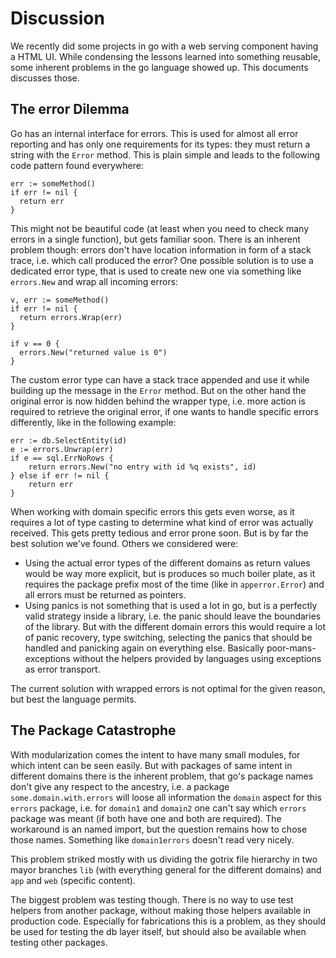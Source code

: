 # Discussion

We recently did some projects in go with a web serving component having a HTML UI. While condensing the lessons learned into something reusable, some inherent problems in the go language showed up. This documents discusses those.


## The error Dilemma

Go has an internal interface for errors. This is used for almost all error reporting and has only one requirements for its types: they must return a string with the `Error` method. This is plain simple and leads to the following code pattern found everywhere:

    err := someMethod()
    if err != nil {
      return err
    }

This might not be beautiful code (at least when you need to check many errors in a single function), but gets familiar soon. There is an inherent problem though: errors don't have location information in form of a stack trace, i.e. which call produced the error? One possible solution is to use a dedicated error type, that is used to create new one via something like `errors.New` and wrap all incoming errors:

    v, err := someMethod()
    if err != nil {
      return errors.Wrap(err)
    }
    
    if v == 0 {
      errors.New("returned value is 0")
    }

The custom error type can have a stack trace appended and use it while building up the message in the `Error` method. But on the other hand the original error is now hidden behind the wrapper type, i.e. more action is required to retrieve the original error, if one wants to handle specific errors differently, like in the following example:

    err := db.SelectEntity(id)
    e := errors.Unwrap(err)
    if e == sql.ErrNoRows {
        return errors.New("no entry with id %q exists", id)
    } else if err != nil {
        return err
    }

When working with domain specific errors this gets even worse, as it requires a lot of type casting to determine what kind of error was actually received. This gets pretty tedious and error prone soon. But is by far the best solution we've found. Others we considered were:

* Using the actual error types of the different domains as return values would be way more explicit, but is produces so much boiler plate, as it requires the package prefix most of the time (like in `apperror.Error`) and all errors must be returned as pointers.
* Using panics is not something that is used a lot in go, but is a perfectly valid strategy inside a library, i.e. the panic should leave the boundaries of the library. But with the different domain errors this would require a lot of panic recovery, type switching, selecting the panics that should be handled and panicking again on everything else. Basically poor-mans-exceptions without the helpers provided by languages using exceptions as error transport.

The current solution with wrapped errors is not optimal for the given reason, but best the language permits.


## The Package Catastrophe

With modularization comes the intent to have many small modules, for which intent can be seen easily. But with packages of same intent in different domains there is the inherent problem, that go's package names don't give any respect to the ancestry, i.e. a package `some.domain.with.errors` will loose all information the `domain` aspect for this `errors` package, i.e. for `domain1` and `domain2` one can't say which `errors` package was meant (if both have one and both are required). The workaround is an named import, but the question remains how to chose those names. Something like `domain1errors` doesn't read very nicely.

This problem striked mostly with us dividing the gotrix file hierarchy in two mayor branches `lib` (with everything general for the different domains) and `app` and `web` (specific content).

The biggest problem was testing though. There is no way to use test helpers from another package, without making those helpers available in production code. Especially for fabrications this is a problem, as they should be used for testing the db layer itself, but should also be available when testing other packages.
